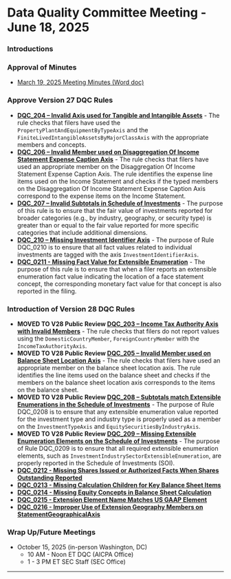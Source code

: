 # Data Quality Committee Meeting - June 18, 2025

### Introductions

### Approval of Minutes
  + [March 19, 2025 Meeting Minutes (Word doc)](https://github.com/DataQualityCommittee/documentation/raw/master/meetings/jun_2025/DRAFTDQCMeetingNotes250319.docx)

### Approve Version 27 DQC Rules
  - **[DQC_204 – Invalid Axis used for Tangible and Intangible Assets](https://github.com/dataqualitycommittee/dqc_us_rules/tree/v27/docs/DQC_US_0204/DQC_0204.md)** - The rule checks that filers have used the `PropertyPlantAndEquipmentByTypeAxis` and the `FiniteLivedIntangibleAssetsByMajorClassAxis` with the appropriate members and concepts.
  - **[DQC_206 – Invalid Member used on Disaggregation Of Income Statement Expense Caption Axis](https://github.com/dataqualitycommittee/dqc_us_rules/tree/v27/docs/DQC_US_0206/DQC_0206.md)** - The rule checks that filers have used an appropriate member on the Disaggregation Of Income Statement Expense Caption Axis. The rule identifies the expense line items used on the Income Statement and checks if the typed members on the Disaggregation Of Income Statement Expense Caption Axis correspond to the expense items on the Income Statement.
  - **[DQC_207 – Invalid Subtotals in Schedule of Investments](https://github.com/dataqualitycommittee/dqc_us_rules/tree/v27/docs/DQC_US_0207/DQC_0207.md)** - The purpose of this rule is to ensure that the fair value of investments reported for broader categories (e.g., by industry, geography, or security type) is greater than or equal to the fair value reported for more specific categories that include additional dimensions.
  - **[DQC_210 – Missing Investment Identifier Axis](https://github.com/dataqualitycommittee/dqc_us_rules/tree/v27/docs/DQC_US_0210/DQC_0210.md)** - The purpose of Rule DQC_0210 is to ensure that all fact values related to individual investments are tagged with the axis `InvestmentIdentifierAxis`.
  - **[DQC_0211 - Missing Fact Value for Extensible Enumeration](https://github.com/DataQualityCommittee/dqc_us_rules/tree/v27/docs/DQC_US_0211/DQC_0211.md)** - The purpose of this rule is to ensure that when a filer reports an extensible enumeration fact value indicating the location of a face statement concept, the corresponding monetary fact value for that concept is also reported in the filing.

### Introduction of Version 28 DQC Rules  
  - **MOVED TO V28 Public Review [DQC_203 – Income Tax Authority Axis with Invalid Members](https://github.com/dataqualitycommittee/dqc_us_rules/tree/v27/docs/DQC_US_0203/DQC_0203.md)** - The rule checks that filers do not report values using the `DomesticCountryMember`, `ForeignCountryMember` with the `IncomeTaxAuthorityAxis`.
  - **MOVED TO V28 Public Review [DQC_205 – Invalid Member used on Balance Sheet Location Axis](https://github.com/dataqualitycommittee/dqc_us_rules/tree/v27/docs/DQC_US_0205/DQC_0205.md)** - The rule checks that filers have used an appropriate member on the balance sheet location axis. The rule identifies the line items used on the balance sheet and checks if the members on the balance sheet location axis corresponds to the items on the balance sheet.
  - **MOVED TO V28 Public Review [DQC_208 – Subtotals match Extensible Enumerations in the Schedule of Investments](https://github.com/dataqualitycommittee/dqc_us_rules/tree/v27/docs/DQC_US_0208/DQC_0208.md)** - The purpose of Rule DQC_0208 is to ensure that any extensible enumeration value reported for the investment type and industry type is properly used as a member on the `InvestmentTypeAxis` and `EquitySecuritiesByIndustryAxis`.
  - **MOVED TO V28 Public Review [DQC_209 – Missing Extensible Enumeration Elements on the Schedule of Investments](https://github.com/dataqualitycommittee/dqc_us_rules/tree/v27/docs/DQC_US_0209/DQC_0209.md)** - The purpose of Rule DQC_0209 is to ensure that all required extensible enumeration elements, such as `InvestmentIndustrySectorExtensibleEnumeration`, are properly reported in the Schedule of Investments (SOI).
  - **[DQC_0212 - Missing Shares Issued or Authorized Facts When Shares Outstanding Reported](https://github.com/campbellpryde/dqc_us_rules/tree/v28/docs/DQC_US_0212/DQC_0212.md)**
  - **[DQC_0213 - Missing Calculation Children for Key Balance Sheet Items](https://github.com/campbellpryde/dqc_us_rules/tree/v28/docs/DQC_US_0213/DQC_0213.md)**
  - **[DQC_0214 - Missing Equity Concepts in Balance Sheet Calculation](https://github.com/campbellpryde/dqc_us_rules/tree/v28/docs/DQC_US_0214/DQC_0214.md)**
  - **[DQC_0215 - Extension Element Name Matches US GAAP Element](https://github.com/campbellpryde/dqc_us_rules/tree/v28/docs/DQC_US_0215/DQC_0215.md)**
  - **[DQC_0216 - Improper Use of Extension Geography Members on StatementGeographicalAxis](https://github.com/campbellpryde/dqc_us_rules/tree/v28/docs/DQC_US_0216/DQC_0216.md)**

### Wrap Up/Future Meetings
  - October 15, 2025 (in-person Washington, DC)
    - 10 AM - Noon ET DQC (AICPA Office)
    - 1 - 3 PM ET SEC Staff (SEC Office) 
______________________

